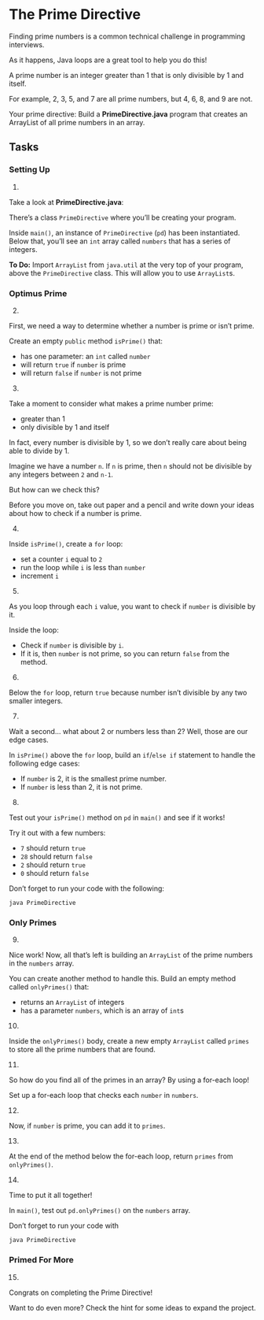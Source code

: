 # The Prime Directive

Finding prime numbers is a common technical challenge in programming interviews.

As it happens, Java loops are a great tool to help you do this!

A prime number is an integer greater than 1 that is only divisible by 1 and itself.

For example, 2, 3, 5, and 7 are all prime numbers, but 4, 6, 8, and 9 are not.

Your prime directive: Build a **PrimeDirective.java** program that creates an ArrayList of all prime numbers in an array.

## Tasks

### Setting Up

1. 
Take a look at **PrimeDirective.java**:

There’s a class `PrimeDirective` where you’ll be creating your program.

Inside `main()`, an instance of `PrimeDirective` (`pd`) has been instantiated. Below that, you’ll see an `int` array called `numbers` that has a series of integers.

**To Do:** Import `ArrayList` from `java.util` at the very top of your program, above the `PrimeDirective` class. This will allow you to use `ArrayList`s.

### Optimus Prime

2. 
First, we need a way to determine whether a number is prime or isn’t prime.

Create an empty `public` method `isPrime()` that:

- has one parameter: an `int` called `number`
- will return `true` if `number` is prime
- will return `false` if `number` is not prime

3. 
Take a moment to consider what makes a prime number prime:

- greater than 1
- only divisible by 1 and itself

In fact, every number is divisible by 1, so we don’t really care about being able to divide by 1.

Imagine we have a number `n`. If `n` is prime, then `n` should not be divisible by any integers between `2` and `n-1`.

But how can we check this?

Before you move on, take out paper and a pencil and write down your ideas about how to check if a number is prime.

4. 
Inside `isPrime()`, create a `for` loop:

- set a counter `i` equal to `2`
- run the loop while `i` is less than `number`
- increment `i`

5. 
As you loop through each `i` value, you want to check if `number` is divisible by it.

Inside the loop:

- Check if `number` is divisible by `i`.
- If it is, then `number` is not prime, so you can return `false` from the method.

6. 
Below the `for` loop, return `true` because number isn’t divisible by any two smaller integers.

7. 
Wait a second… what about 2 or numbers less than 2? Well, those are our edge cases.

In `isPrime()` above the `for` loop, build an `if`/`else if` statement to handle the following edge cases:

- If `number` is 2, it is the smallest prime number.
- If `number` is less than 2, it is not prime.

8. 
Test out your `isPrime()` method on `pd` in `main()` and see if it works!

Try it out with a few numbers:

- `7` should return `true`
- `28` should return `false`
- `2` should return `true`
- `0` should return `false`

Don’t forget to run your code with the following:

    java PrimeDirective

### Only Primes

9. 
Nice work! Now, all that’s left is building an `ArrayList` of the prime numbers in the `numbers` array.

You can create another method to handle this. Build an empty method called `onlyPrimes()` that:

- returns an `ArrayList` of integers
- has a parameter `numbers`, which is an array of `int`s

10. 
Inside the `onlyPrimes()` body, create a new empty `ArrayList` called `primes` to store all the prime numbers that are found.

11. 
So how do you find all of the primes in an array? By using a for-each loop!

Set up a for-each loop that checks each `number` in `numbers`.

12. 
Now, if `number` is prime, you can add it to `primes`.

13. 
At the end of the method below the for-each loop, return `primes` from `onlyPrimes()`.

14.
Time to put it all together!

In `main()`, test out `pd.onlyPrimes()` on the `numbers` array.

Don’t forget to run your code with

    java PrimeDirective

### Primed For More

15. 
Congrats on completing the Prime Directive!

Want to do even more? Check the hint for some ideas to expand the project.

